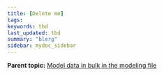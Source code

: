 ```yaml
---
title: [Delete me]
tags: 
keywords: tbd
last_updated: tbd
summary: "blerg"
sidebar: mydoc_sidebar
---
```




**Parent topic:** [Model data in bulk in the modeling file](/pages/admin/data_modeling/edit_model_file.html)
